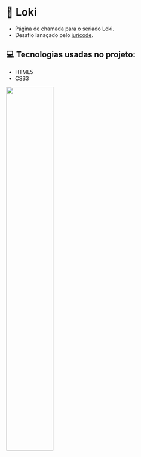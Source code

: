 # :movie_camera: Loki
* Página de chamada para o seriado Loki. 
* Desafio lanaçado pelo <a href="https://github.com/iuricode">iuricode</a>.

## :computer: Tecnologias usadas no projeto:
* HTML5
* CSS3

<img src="" width="50%" />
